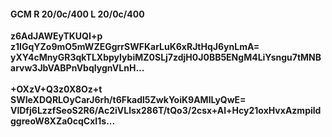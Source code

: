 #### GCM R 20/0c/400 L 20/0c/400
**z6AdJAWEyTKUQI+p**<br/>**z1IGqYZo9mO5mWZEGgrrSWFKarLuK6xRJtHqJ6ynLmA=**<br/>**yXY4cMnyGR3qkTLXbpyIybiMZ0SLj7zdjH0J0BB5ENgM4LiYsngu7tMNBarvw3JbVABPnVbqIygnVLnH...**<br/><br/>
**+OXzV+Q3z0X8Oz+t**<br/>**SWIeXDQRLOyCarJ6rh/t6Fkadl5ZwkYoiK9AMlLyQwE=**<br/>**VlDfj6LzzfSeoS2R6/Ac2iVLlsx286T/tQo3/2csx+Al+Hcy21oxHvxAzmpildggreoW8XZa0cqCxI1s...**